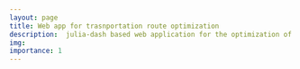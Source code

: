 ```yaml
---
layout: page
title: Web app for trasnportation route optimization
description:  julia-dash based web application for the optimization of transportation routes.
img:
importance: 1
---
```


